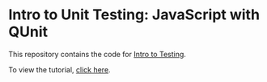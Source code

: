 # Intro to Unit Testing: JavaScript with QUnit

This repository contains the code for [Intro to Testing](http://feministy.github.io/testing).

To view the tutorial, [click here](http://feministy.github.io/testing/javascript/unit/tutorial/2014/01/28/javascript-qunit-calculator.html).